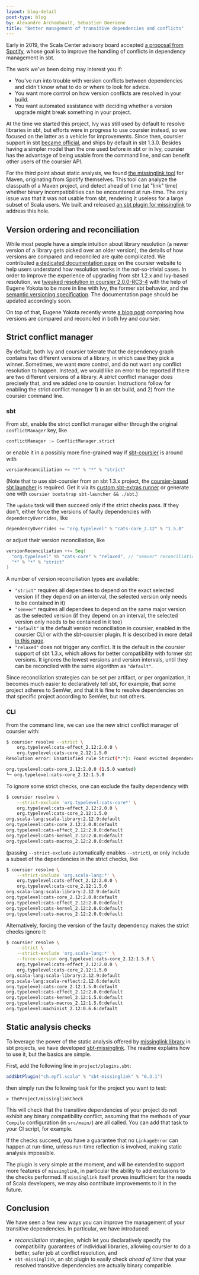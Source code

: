 ```yaml
---
layout: blog-detail
post-type: blog
by: Alexandre Archambault, Sébastien Doeraene
title: "Better management of transitive dependencies and conflicts"
---
```


Early in 2019, the Scala Center advisory board accepted [a proposal from Spotify](https://github.com/scalacenter/advisoryboard/blob/master/proposals/020-sbt-transitive-dependencies-conflicts.md), whose goal is to improve the handling of conflicts in dependency management in sbt.

The work we've been doing may interest you if:

* You've run into trouble with version conflicts between dependencies and didn't know what to do or where to look for advice.
* You want more control on how version conflicts are resolved in your build.
* You want automated assistance with deciding whether a version upgrade might break something in your project.

At the time we started this project, Ivy was still used by default to resolve libraries in sbt, but efforts were in progress to use coursier instead, so we focused on the latter as a vehicle for improvements.
Since then, coursier support in sbt [became official](https://github.com/sbt/sbt/pull/4614), and ships by default in sbt 1.3.0.
Besides having a simpler model than the one used before in sbt or in Ivy, coursier has the advantage of being usable from the command line, and can benefit other users of the coursier API.

For the third point about static analysis, we found [the missinglink tool](https://github.com/spotify/missinglink) for Maven, originating from Spotify themselves.
This tool can analyze the classpath of a Maven project, and detect ahead of time (at "link" time) whether binary incompatibilities can be encountered at run-time.
The only issue was that it was not usable from sbt, rendering it useless for a large subset of Scala users.
We built and released [an sbt plugin for missinglink](https://github.com/scalacenter/sbt-missinglink) to address this hole.

## Version ordering and reconciliation

While most people have a simple intuition about library resolution (a newer version of a library gets picked over an older version), the details of how versions are compared and reconciled are quite complicated.
We contributed [a dedicated documentation page](https://get-coursier.io/docs/other-version-handling) on the coursier website to help users understand how resolution works in the not-so-trivial cases.
In order to improve the experience of upgrading from sbt 1.2.x and Ivy-based resolution, we [tweaked resolution in coursier 2.0.0-RC3-4](https://github.com/coursier/coursier/pull/1348) with the help of Eugene Yokota to be more in line with Ivy, the former sbt behavior, and the [semantic versioning specification](https://semver.org).
The documentation page should be updated accordingly soon.

On top of that, Eugene Yokota recently wrote [a blog post](http://eed3si9n.com/dependency-resolver-semantics) comparing how versions are compared and reconciled in both Ivy and coursier.

## Strict conflict manager

By default, both Ivy and coursier tolerate that the dependency graph contains two different versions of a library, in which case they pick a winner.
Sometimes, we want more control, and do not want any conflict resolution to happen.
Instead, we would like an error to be reported if there are two different versions of a library.
A *strict* conflict manager does precisely that, and we added one to coursier.
Instructions follow for enabling the strict conflict manager 1) in an sbt build, and 2) from the coursier command line.

### sbt

From sbt, enable the strict conflict manager either through the original `conflictManager` key, like

```scala
conflictManager := ConflictManager.strict
```

or enable it in a possibly more fine-grained way if [sbt-coursier](https://get-coursier.io/docs/sbt-coursier) is around with

```scala
versionReconciliation += "*" % "*" % "strict"
```

(Note that to use sbt-coursier from an sbt 1.3.x project, the [coursier-based sbt launcher](https://github.com/coursier/sbt-launcher) is required.
Get it via its [custom sbt-extras runner](https://github.com/coursier/sbt-extras/blob/master/sbt) or generate one with `coursier bootstrap sbt-launcher && ./sbt`.)

The `update` task will then succeed only if the strict checks pass.
If they don't, either force the versions of faulty dependencies with `dependencyOverrides`, like

```scala
dependencyOverrides += "org.typelevel" % "cats-core_2.12" % "1.5.0"
```

or adjust their version reconciliation, like

```scala
versionReconciliation ++= Seq(
  "org.typelevel" %% "cats-core" % "relaxed", // "semver" reconciliation is also available
  "*" % "*" % "strict"
)
```

A number of version reconciliation types are available:

* `"strict"` requires all dependees to depend on the exact selected version (if they depend on an interval, the selected version only needs to be contained in it)
* `"semver"` requires all dependees to depend on the same major version as the selected version (if they depend on an interval, the selected version only needs to be contained in it too)
* `"default"` is the default version reconciliation in coursier, enabled in the coursier CLI or with the sbt-coursier plugin.
  It is described in more detail [in this page](https://get-coursier.io/docs/other-version-handling.html#reconciliation).
* `"relaxed"` does not trigger any conflict.
  It is the default in the coursier support of sbt 1.3.x, which allows for better compatibility with former sbt versions.
  It ignores the lowest versions and version intervals, until they can be reconciled with the same algorithm as `"default"`.

Since reconciliation strategies can be set per artifact, or per organization, it becomes much easier to declaratively tell sbt, for example, that some project adheres to SemVer, and that it is fine to resolve dependencies on that specific project according to SemVer, but not others.

### CLI

From the command line, we can use the new strict conflict manager of coursier with:

```bash
$ coursier resolve --strict \
    org.typelevel:cats-effect_2.12:2.0.0 \
    org.typelevel:cats-core_2.12:1.5.0
Resolution error: Unsatisfied rule Strict(*:*): Found evicted dependencies:

org.typelevel:cats-core_2.12:2.0.0 (1.5.0 wanted)
└─ org.typelevel:cats-core_2.12:1.5.0
```

To ignore some strict checks, one can exclude the faulty dependency with

```bash
$ coursier resolve \
    --strict-exclude 'org.typelevel:cats-core*' \
    org.typelevel:cats-effect_2.12:2.0.0 \
    org.typelevel:cats-core_2.12:1.5.0
org.scala-lang:scala-library:2.12.9:default
org.typelevel:cats-core_2.12:2.0.0:default
org.typelevel:cats-effect_2.12:2.0.0:default
org.typelevel:cats-kernel_2.12:2.0.0:default
org.typelevel:cats-macros_2.12:2.0.0:default
```

(passing `--strict-exclude` automatically enables `--strict`), or only include a subset of the dependencies in the strict checks, like

```bash
$ coursier resolve \
    --strict-include 'org.scala-lang:*' \
    org.typelevel:cats-effect_2.12:2.0.0 \
    org.typelevel:cats-core_2.12:1.5.0
org.scala-lang:scala-library:2.12.9:default
org.typelevel:cats-core_2.12:2.0.0:default
org.typelevel:cats-effect_2.12:2.0.0:default
org.typelevel:cats-kernel_2.12:2.0.0:default
org.typelevel:cats-macros_2.12:2.0.0:default
```

Alternatively, forcing the version of the faulty dependency makes the strict checks ignore it:

```bash
$ coursier resolve \
    --strict \
    --strict-exclude 'org.scala-lang:*' \
    --force-version org.typelevel:cats-core_2.12:1.5.0 \
    org.typelevel:cats-effect_2.12:2.0.0 \
    org.typelevel:cats-core_2.12:1.5.0
org.scala-lang:scala-library:2.12.9:default
org.scala-lang:scala-reflect:2.12.6:default
org.typelevel:cats-core_2.12:1.5.0:default
org.typelevel:cats-effect_2.12:2.0.0:default
org.typelevel:cats-kernel_2.12:1.5.0:default
org.typelevel:cats-macros_2.12:1.5.0:default
org.typelevel:machinist_2.12:0.6.6:default
```

## Static analysis checks

To leverage the power of the static analysis offered by [missinglink library](https://github.com/spotify/missinglink) in sbt projects, we have developed [sbt-missinglink](https://github.com/scalacenter/sbt-missinglink).
The readme explains how to use it, but the basics are simple.

First, add the following line in `project/plugins.sbt`:

```scala
addSbtPlugin("ch.epfl.scala" % "sbt-missinglink" % "0.3.1")
```

then simply run the following task for the project you want to test:

```
> theProject/missinglinkCheck
```

This will check that the transitive dependencies of your project do not exhibit any binary compatibility conflict, assuming that the methods of your `Compile` configuration (in `src/main/`) are all called.
You can add that task to your CI script, for example.

If the checks succeed, you have a guarantee that no `LinkageError` can happen at run-time, unless run-time reflection is involved, making static analysis impossible.

The plugin is very simple at the moment, and will be extended to support more features of `missinglink`, in particular the ability to add exclusions to the checks performed.
If `missinglink` itself proves insufficient for the needs of Scala developers, we may also contribute improvements to it in the future.

## Conclusion

We have seen a few new ways you can improve the management of your transitive dependencies.
In particular, we have introduced:

* *reconciliation* strategies, which let you declaratively specify the compatibility guarantees of individual libraries, allowing coursier to do a better, safer job at conflict resolution, and
* `sbt-missinglink`, an sbt plugin to easily check *ahead of time* that your resolved transitive dependencies are actually binary compatible.
